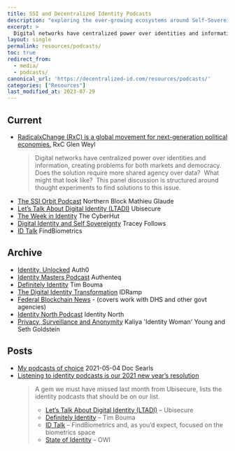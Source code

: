 ```yaml
---
title: SSI and Decentralized Identity Podcasts
description: "exploring the ever-growing ecosystems around Self-Sovereign Identity, Decentralized Technologies and Digital Trust"
excerpt: >
  Digital networks have centralized power over identities and information, creating problems for both markets and democracy. Does the solution require more shared agency over data?  What might that look like?  This panel discussion is structured around thought experiments to find solutions to this issue.
layout: single
permalink: resources/podcasts/
toc: true
redirect_from: 
  - media/
  - podcasts/
canonical_url: 'https://decentralized-id.com/resources/podcasts/'
categories: ["Resources"]
last_modified_at: 2023-07-29
---
```


## Current
* [RadicalxChange (RxC) is a global movement for next-generation political economies.](https://radicalxchange-s.simplecast.com/) RxC Glen Weyl
  > Digital networks have centralized power over identities and information, creating problems for both markets and democracy. Does the solution require more shared agency over data?  What might that look like?  This panel discussion is structured around thought experiments to find solutions to this issue.
* [The SSI Orbit Podcast](https://podcasts.apple.com/ca/podcast/ssi-orbit-podcast-self-sovereign-identity-decentralized/id1552622325) Northern Block Mathieu Glaude
* [Let’s Talk About Digital Identity (LTADI)](https://www.ubisecure.com/lets-talk-about-digital-identity-podcast/) Ubisecure
* [The Week in Identity](https://podcasters.spotify.com/pod/show/the-cyber-hut/) The CyberHut
* [Digital Identity and Self Sovereignty](https://www.traceyfollows.com/tag/podcast/) Tracey Follows
* [ID Talk](https://findbiometrics.com/topics/id-talk-podcast/) FindBiometrics

## Archive
* [Identity, Unlocked](http://identityunlocked.auth0.com/) Auth0
* [Identity Masters Podcast](https://open.spotify.com/show/0NmFDoGu9zq3r1nmgjwkhQ) Authenteq
* [Definitely Identity](https://podcasts.apple.com/ca/podcast/definitely-identity/id1496565155) Tim Bouma
* [The Digital Identity Transformation](https://idramp.com/the-digital-identity-transformation-podcast/) IDRamp
* [Federal Blockchain News](https://www.spreaker.com/show/federal-blockchain-news) -  (covers work with DHS and other govt agencies)
* [Identity North Podcast](https://podcasts.apple.com/ca/podcast/identity-north-podcast/id1450122415) Identity North
* [Privacy, Surveillance and Anonymity](https://open.spotify.com/show/0lkmZrdHMIJrkIEqT13SJQ) Kaliya 'Identity Woman' Young and Seth Goldstein

## Posts

* [My podcasts of choice](https://blogs.harvard.edu/doc/2021/05/04/podcasts/) 2021-05-04 Doc Searls
* [Listening to identity podcasts is our 2021 new year’s resolution](https://www.ubisecure.com/education/why-listen-to-identity-podcasts/)
  > A gem we must have missed last month from Ubisecure, lists the identity podcasts that should be on our list.
  > - [Let’s Talk About Digital Identity (LTADI)](https://www.ubisecure.com/lets-talk-about-digital-identity-podcast/) – Ubisecure
  > - [Definitely Identity](https://podcasts.apple.com/ca/podcast/definitely-identity/id1496565155) – Tim Bouma
  > - [ID Talk](https://findbiometrics.com/topics/id-talk-podcast/) – FindBiometrics and, as you’d expect, focused on the biometrics space
  > - [State of Identity](https://oneworldidentity.com/podcast-main/) – OWI
